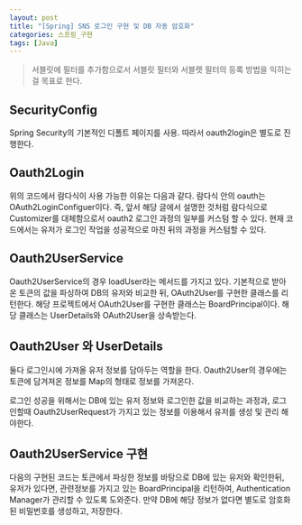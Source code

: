 ```yaml
---
layout: post
title: "[Spring] SNS 로그인 구현 및 DB 자동 암호화"
categories: 스프링_구현
tags: [Java]
---
```



> 서블릿에 필터를 추가함으로서 서블릿 필터와 서블렛 필터의 등록 방법을 익히는 걸 목표로 한다.


## SecurityConfig
Spring Security의 기본적인 디폴트 페이지를 사용.
따라서 oauth2login은 별도로 진행한다.


## Oauth2Login
위의 코드에서 람다식이 사용 가능한 이유는 다음과 같다.
람다식 안의 oauth는 OAuth2LoginConfiguer이다.
즉, 앞서 해당 글에서 설명한 것처럼 람다식으로 
Customizer를 대체함으로서 oauth2 로그인 과정의 일부를 커스텀 할 수 있다.
현재 코드에서는 유저가 로그인 작업을 성공적으로 마친 뒤의 과정을 커스텀할 수 있다.


## Oauth2UserService
Oauth2UserService의 경우 loadUser라는 메서드를 가지고 있다.
기본적으로 받아온 토큰의 값을 파싱하여 DB의 유저와 비교한 뒤,
OAuth2User를 구현한 클래스를 리턴한다.
해당 프로젝트에서 OAuth2User를 구현한 클래스는 BoardPrincipal이다.
해당 클래스는 UserDetails와 OAuth2User을 상속받는다.

## Oauth2User 와 UserDetails
둘다 로그인시에 가져올 유저 정보를 담아두는 역할을 한다.
Oauth2User의 경우에는 토큰에 담겨져온 정보를 Map의 형태로 정보를 가져온다.

로그인 성공을 위해서는 DB에 있는 유저 정보와 로그인한 값을 비교하는 과정과,
로그인할때 Oauth2UserRequest가 가지고 있는 정보를 이용해서 유저를 생성 및 관리 해야한다.

## Oauth2UserService 구현
다음의 구현된 코드는 토큰에서 파싱한 정보를 바탕으로 DB에 있는 유저와 확인한뒤,
유저가 있다면, 관련정보를 가지고 있는 BoardPrincipal을 리턴하여, Authentication Manager가 관리할 수 있도록 도와준다.
만약 DB에 해당 정보가 없다면 별도로 암호화된 비밀번호를 생성하고, 저장한다.